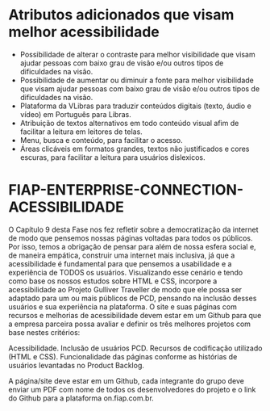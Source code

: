 # Atributos adicionados que visam melhor acessibilidade #

- Possibilidade de alterar o contraste para melhor visibilidade que visam ajudar pessoas com baixo grau de visão e/ou outros tipos de dificuldades na visão.
- Possibilidade de aumentar ou diminuir a fonte para melhor visibilidade que visam ajudar pessoas com baixo grau de visão e/ou outros tipos de dificuldades na visão.
- Plataforma da VLibras para traduzir conteúdos digitais (texto, áudio e vídeo) em Português para Libras.
- Atribuição de textos alternativos em todo conteúdo visual afim de facilitar a leitura em leitores de telas.
- Menu, busca e conteúdo, para facilitar o acesso. 
- Áreas clicáveis em formatos grandes, textos não justificados e cores escuras, para facilitar a leitura para usuários dislexicos.


# FIAP-ENTERPRISE-CONNECTION-ACESSIBILIDADE 

O Capítulo 9 desta Fase nos fez refletir sobre a democratização da internet de modo que pensemos nossas páginas voltadas para todos os públicos. Por isso, temos a obrigação de pensar para além de nossa esfera social e, de maneira empática, construir uma internet mais inclusiva, já que a acessibilidade é fundamental para que pensemos a usabilidade e a experiência de TODOS os usuários.
Visualizando esse cenário e tendo como base os nossos estudos sobre HTML e CSS, incorpore a acessibilidade ao Projeto Gulliver Traveller de modo que ele possa ser adaptado para um ou mais públicos de PCD, pensando na inclusão desses usuários e sua experiência na plataforma.
O site e suas páginas com recursos e melhorias de acessibilidade devem estar em um Github para que a empresa parceira possa avaliar e definir os três melhores projetos com base nestes critérios:

Acessibilidade.
Inclusão de usuários PCD.
Recursos de codificação utilizado (HTML e CSS).
Funcionalidade das páginas conforme as histórias de usuários levantadas no Product Backlog.


A página/site deve estar em um Github, cada integrante do grupo deve enviar um PDF com nome de todos os desenvolvedores do projeto e o link do Github para a plataforma on.fiap.com.br.

